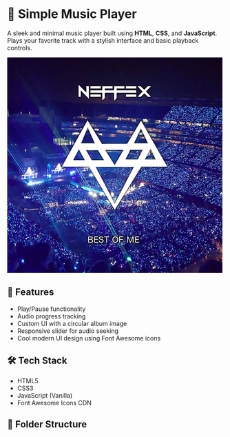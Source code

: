# 🎵 Simple Music Player

A sleek and minimal music player built using **HTML**, **CSS**, and **JavaScript**. Plays your favorite track with a stylish interface and basic playback controls.

![Music Player Screenshot](Neffex.jpg)

## 🚀 Features

- Play/Pause functionality
- Audio progress tracking
- Custom UI with a circular album image
- Responsive slider for audio seeking
- Cool modern UI design using Font Awesome icons

## 🛠 Tech Stack

- HTML5
- CSS3
- JavaScript (Vanilla)
- Font Awesome Icons CDN

## 📂 Folder Structure

